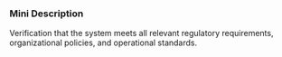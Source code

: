 ### Mini Description

Verification that the system meets all relevant regulatory requirements, organizational policies, and operational standards.
